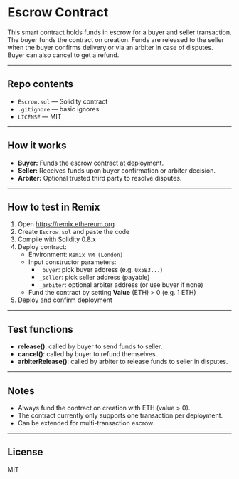 # Escrow Contract

This smart contract holds funds in escrow for a buyer and seller transaction. The buyer funds the contract on creation. Funds are released to the seller when the buyer confirms delivery or via an arbiter in case of disputes. Buyer can also cancel to get a refund.

---

## Repo contents

- `Escrow.sol` — Solidity contract
- `.gitignore` — basic ignores
- `LICENSE` — MIT

---

## How it works

- **Buyer:** Funds the escrow contract at deployment.
- **Seller:** Receives funds upon buyer confirmation or arbiter decision.
- **Arbiter:** Optional trusted third party to resolve disputes.

---

## How to test in Remix

1. Open https://remix.ethereum.org  
2. Create `Escrow.sol` and paste the code  
3. Compile with Solidity 0.8.x  
4. Deploy contract:
   - Environment: `Remix VM (London)`
   - Input constructor parameters:
     - `_buyer`: pick buyer address (e.g. `0x5B3...`)
     - `_seller`: pick seller address (payable)
     - `_arbiter`: optional arbiter address (or use buyer if none)
   - Fund the contract by setting **Value** (ETH) > 0 (e.g. 1 ETH)
5. Deploy and confirm deployment

---

## Test functions

- **release()**: called by buyer to send funds to seller.
- **cancel()**: called by buyer to refund themselves.
- **arbiterRelease()**: called by arbiter to release funds to seller in disputes.

---

## Notes

- Always fund the contract on creation with ETH (value > 0).
- The contract currently only supports one transaction per deployment.
- Can be extended for multi-transaction escrow.

---

## License
MIT
